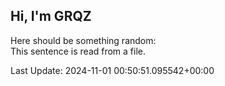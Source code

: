 ## Hi, I'm GRQZ
Here should be something random:  
This sentence is read from a file.


Last Update: 2024-11-01 00:50:51.095542+00:00
